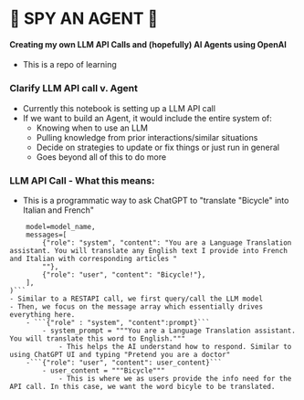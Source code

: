 # 👀 SPY AN AGENT 🤖
#### Creating my own LLM API Calls and (hopefully) AI Agents using OpenAI
- This is a repo of learning

### Clarify LLM API call v. Agent
- Currently this notebook is setting up a LLM API call
- If we want to build an Agent, it would include the entire system of:
    - Knowing when to use an LLM
    - Pulling knowledge from prior interactions/similar situations
    - Decide on strategies to update or fix things or just run in general
    - Goes beyond all of this to do more

### LLM API Call - What this means:
- This is a programmatic way to ask ChatGPT to "translate "Bicycle" into Italian and French"
```response = client.chat.completions.create(
    model=model_name,
    messages=[
        {"role": "system", "content": "You are a Language Translation assistant. You will translate any English text I provide into French and Italian with corresponding articles "
        ""},
        {"role": "user", "content": "Bicycle!"},
    ],
)```
- Similar to a RESTAPI call, we first query/call the LLM model
- Then, we focus on the message array which essentially drives everything here.
    - ```{"role" : "system", "content":prompt}```
        - system_prompt = """You are a Language Translation assistant. You will translate this word to English."""
            - This helps the AI understand how to respond. Similar to using ChatGPT UI and typing "Pretend you are a doctor"
    -```{"role": "user", "content": user_content}```
        - user_content = """Bicycle"""
            - This is where we as users provide the info need for the API call. In this case, we want the word bicyle to be translated.

